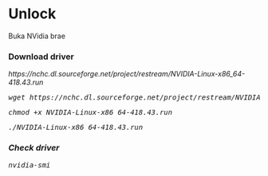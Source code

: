 # Unlock
Buka NVidia brae
<h3>Download driver</h3>
<p><i>https://nchc.dl.sourceforge.net/project/restream/NVIDIA-Linux-x86_64-418.43.run<i></p>
<pre>wget https://nchc.dl.sourceforge.net/project/restream/NVIDIA-Linux-x86_64-418.43.run</pre>
<pre>chmod +x NVIDIA-Linux-x86_64-418.43.run</pre>
<pre>./NVIDIA-Linux-x86_64-418.43.run</pre>
<h3>Check driver</h3>
<pre>nvidia-smi</pre>
